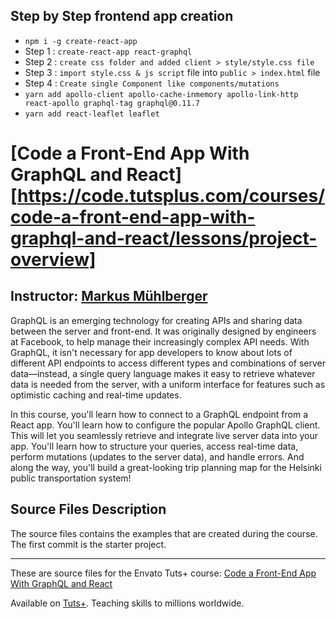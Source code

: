 ## Step by Step frontend app creation
- `npm i -g create-react-app`
- Step 1 : `create-react-app react-graphql`
- Step 2 : `create css folder and added client > style/style.css file`
- Step 3 : `import style.css & js script` file into `public > index.html` file
- Step 4 : `Create single Component like components/mutations`
- `yarn add apollo-client apollo-cache-inmemory apollo-link-http react-apollo graphql-tag graphql@0.11.7`
- `yarn add react-leaflet leaflet`

# [Code a Front-End App With GraphQL and React][https://code.tutsplus.com/courses/code-a-front-end-app-with-graphql-and-react/lessons/project-overview]
## Instructor: [Markus Mühlberger][instructor url]

GraphQL is an emerging technology for creating APIs and sharing data between the server and front-end. It was originally designed by engineers at Facebook, to help manage their increasingly complex API needs. With GraphQL, it isn't necessary for app developers to know about lots of different API endpoints to access different types and combinations of server data—instead, a single query language makes it easy to retrieve whatever data is needed from the server, with a uniform interface for features such as optimistic caching and real-time updates.

In this course, you'll learn how to connect to a GraphQL endpoint from a React app. You'll learn how to configure the popular Apollo GraphQL client. This will let you seamlessly retrieve and integrate live server data into your app. You'll learn how to structure your queries, access real-time data, perform mutations (updates to the server data), and handle errors. And along the way, you'll build a great-looking trip planning map for the Helsinki public transportation system! 


## Source Files Description

The source files contains the examples that are created during the course. The first commit is the starter project.

------

These are source files for the Envato Tuts+ course: [Code a Front-End App With GraphQL and React][published url]

Available on [Tuts+](https://tutsplus.com). Teaching skills to millions worldwide.

[published url]: https://code.tutsplus.com/courses/code-a-front-end-app-with-graphql-and-react
[instructor url]: https://tutsplus.com/authors/markus-muehlberger
